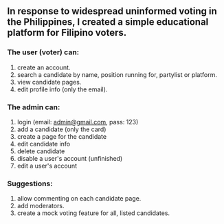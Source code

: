 ## In response to widespread uninformed voting in the Philippines, I created a simple educational platform for Filipino voters.

### The user (voter) can:
1. create an account.
2. search a candidate by name, position running for, partylist or platform.
3. view candidate pages.
4. edit profile info (only the email).

### The admin can:
1. login (email: admin@gmail.com, pass: 123)
2. add a candidate (only the card)
3. create a page for the candidate
4. edit candidate info
5. delete candidate
6. disable a user's account (unfinished)
7. edit a user's account

### Suggestions:
1. allow commenting on each candidate page.
2. add moderators.
3. create a mock voting feature for all, listed candidates.
